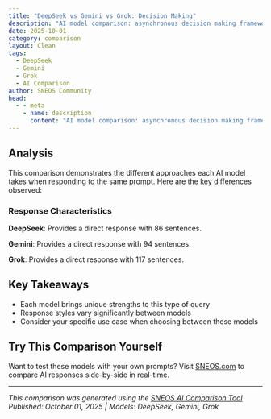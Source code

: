 ```yaml
---
title: "DeepSeek vs Gemini vs Grok: Decision Making"
description: "AI model comparison: asynchronous decision making framework..."
date: 2025-10-01
category: comparison
layout: Clean
tags:
  - DeepSeek
  - Gemini
  - Grok
  - AI Comparison
author: SNEOS Community
head:
  - - meta
    - name: description
      content: "AI model comparison: asynchronous decision making framework..."
---
```


<ChatComparison
  title="DeepSeek vs Gemini vs Grok: Decision Making"
  prompt="asynchronous decision making framework"
  :responses='{
    "DeepSeek": "Of course. An **Asynchronous Decision-Making Framework** is a structured approach that allows a team to make decisions without requiring all members to be present and working at the same time. This is crucial for remote, hybrid, or globally distributed teams operating across different time zones.\n\nThe core goal is to **replace meetings with a clear, documented process** that is inclusive, efficient, and creates a reliable audit trail.\n\n---\n\n### Core Principles of an Async Decision-Making Framework\n\n1.  **Default to Async:** The presumption is that decisions *can* be made asynchronously. Synchronous meetings (like video calls) are reserved for complex, ambiguous discussions that truly require real-time brainstorming or debate.\n2.  **Document Everything:** All context, proposals, feedback, and the final decision must be written down in a persistent tool (e.g., a project management app, wiki, or shared doc). This is the \u0022single source of truth.\u0022\n3.  **Clarity over Speed:** A well-defined proposal prevents confusion and saves time in the long run. Vague requests lead to cycles of clarifying questions.\n4.  **Inclusive Participation:** Everyone has an equal opportunity to contribute, regardless of their location, schedule, or personality (introverts often thrive in async environments).\n5.  **Explicit, Time-Bound Process:** The steps and deadlines are clear to all participants. There are no vague \u0022let me know what you think\u0022 requests.\n\n---\n\n### A Practical Async Decision-Making Framework\n\nHere is a step-by-step framework you can adapt for your team.\n\n#### Step 1: Proposal \u0026 Context (The \u0022DACI\u0022 or \u0022PR/FAQ\u0022 Model)\n\nThe decision owner (the person responsible for driving the decision) creates a document. Using a structured template is highly recommended. Two powerful models are:\n\n*   **Simple Proposal Template:**\n    *   **Title/Subject:** Clear and descriptive (e.g., \u0022Proposal: Adopt Asana as our primary project management tool\u0022).\n    *   **Decision Owner:** [Name]\n    *   **Background/Problem:** What problem are we solving? Why is this decision needed now?\n    *   **Proposed Solution:** A clear, concise description of the recommended path forward.\n    *   **Alternatives Considered:** What other options were explored and why were they rejected?\n    *   **Key Stakeholders:** Who needs to provide input or approve?\n    *   **Deadline for Feedback:** [Date \u0026 Time].\n\n*   **DACI Model (Driver, Approver, Contributors, Informed):** For more complex, cross-functional decisions.\n    *   **Driver:** The person who owns the process and document.\n    *   **Approver(s):** The single person or group with final say.\n    *   **Contributors:** Those who provide expert input and feedback.\n    *   **Informed:** Those who need to be notified of the outcome.\n\n#### Step 2: Communication \u0026 Distribution\n\nThe Decision Owner shares the document via the team\u0027s primary communication channel (e.g., Slack, Microsoft Teams) with a clear call to action.\n\n\u003E **Example Slack Post:**\n\u003E\n\u003E \u0022Hi team, I\u0027ve drafted a proposal for our Q3 marketing tooling. This document outlines the problem, our recommended solution, and alternatives.\n\u003E\n\u003E **Please review the doc here: [Link to Document]**\n\u003E\n\u003E **We are using the Approval (\u002B1) / Abstain (0) / Reject (-1) feedback model.**\n\u003E\n\u003E **The deadline for feedback is EOD Thursday.** If we don\u0027t hear from you by then, we will assume you are fine with the proposal proceeding. Please add your feedback directly as comments in the doc.\u0022\n\n#### Step 3: Asynchronous Discussion \u0026 Feedback\n\n*   **Centralized Feedback:** All discussion happens in the comments of the document. This prevents fragmented conversations across DMs and email.\n*   **Clear Feedback Models:** Use a simple system to standardize responses. This prevents ambiguous \u0022Looks good\u0022 comments.\n    *   **Approval Model:** \u0060\u002B1\u0060 (Approve), \u00600\u0060 (Abstain/No strong opinion), \u0060-1\u0060 (Reject, **must** include reasoning).\n    *   **Fist of Five:** \u00605\u0060 (Heck yes!), \u00604\u0060 (Yes), \u00603\u0060 (Neutral/Abstain), \u00602\u0060 (No, but won\u0027t block), \u00601\u0060 (Veto, major concern).\n\n#### Step 4: Decision \u0026 Synthesis\n\nAfter the feedback deadline, the Decision Owner synthesizes the input.\n\n*   **If Consensus/Approval:** The Decision Owner updates the document with a \u0022**Decision \u0026 Next Steps**\u0022 section, formally stating the decision and the action items, owners, and deadlines.\n*   **If Disagreement/Blockers:**\n    *   **Clarify:** The Decision Owner addresses the concerns directly in the doc, asking for clarification or proposing a modification to the proposal.\n    *   **Escalate Synchronously:** If a major objection (\u0060-1\u0060 or \u0060Fist of 1\u0060) cannot be resolved async, schedule a *focused, time-boxed* meeting with only the necessary people to resolve the specific disagreement. The goal of the meeting is to unblock the async process.\n\n#### Step 5: Communication \u0026 Archiving\n\n*   The final decision is communicated back to all **Stakeholders** and **Informed** parties.\n*   The document is archived in a central \u0022Decision Log\u0022 (e.g., a team wiki, a dedicated folder). This becomes an invaluable resource for understanding the \u0022why\u0022 behind past decisions.\n\n---\n\n### Tools to Enable the Framework\n\n*   **Collaborative Documents:** Google Docs, Notion, Confluence, Coda.\n*   **Project Management:** Asana, Jira, Trello, Linear. (These often have built-in approval workflows).\n*   **Communication:** Slack, Microsoft Teams (for notifications and linking to the central doc).\n*   **Polls \u0026 Surveys:** Loom (for async video updates), Slido, or built-in poll features.\n\n---\n\n### Challenges \u0026 Mitigations\n\n| Challenge | Mitigation |\n| :--- | :--- |\n| **Lack of Engagement** | Set clear deadlines and expectations. Make the process mandatory for key decisions. Leadership must lead by example. |\n| **Ambiguity in Proposals** | Use templates rigorously. The Decision Owner must ensure the initial proposal is crystal clear. |\n| **\u0022Analysis Paralysis\u0022** | Impose strict deadlines. Differentiate between \u0022perfect\u0022 and \u0022good enough\u0022 decisions. Embrace a culture of reversible decisions (\u0022two-way doors\u0022). |\n| **Handling Strong Disagreement** | Use the \u0060-1\u0060 with reasoning rule. Escalate to a small, focused sync meeting only when absolutely necessary. The document provides the necessary context for that meeting. |\n| **Feeling of Disconnection** | Use async video (Loom) for higher-touch communication. Periodically discuss the process itself in a retro format to improve it. |\n\n### When to *Not* Use Async Decision-Making\n\nThis framework is powerful, but not universal. Prefer a synchronous meeting for:\n\n*   **Crisis Management:** Urgent, high-stakes situations requiring immediate, real-time coordination.\n*   **Deeply Complex or Ambiguous Problems:** Those that require free-form, real-time brainstorming and whiteboarding.\n*   **High-Emotion or Interpersonal Conflicts:** These often require the nuance of face-to-face conversation to resolve.\n\nBy implementing this framework, you empower your team, create a transparent culture, and free up valuable meeting time for the work that truly requires synchronous collaboration.",
    "Gemini": "An asynchronous decision-making framework is a structured approach to making decisions without requiring all participants to be present or online at the same time. It leverages technology and clear processes to ensure everyone can contribute their input, review the information, and understand the final decision.\n\nHere\u0027s a breakdown of the key components and considerations for building an effective asynchronous decision-making framework:\n\n**I. Principles:**\n\n* **Transparency:**  All relevant information, documents, discussions, and the decision-making process itself are accessible to all participants.\n* **Inclusivity:**  Everyone who needs to contribute has the opportunity to do so, regardless of their location, time zone, or work schedule.\n* **Clarity:**  The decision to be made, the context, the criteria for evaluating options, and the roles and responsibilities are clearly defined.\n* **Documentation:**  All discussions, feedback, rationale, and the final decision are thoroughly documented for future reference and learning.\n* **Efficiency:**  The process is designed to be as streamlined and efficient as possible, minimizing delays and maximizing the use of asynchronous tools.\n* **Ownership:** Clearly defined ownership of the decision, ensuring accountability and follow-through.\n\n**II. Key Components:**\n\n1. **Define the Decision:**\n\n   * **Problem Statement:** Clearly articulate the problem that needs to be solved or the opportunity to be pursued.\n   * **Decision Scope:**  Define the boundaries of the decision \u2013 what\u0027s included and what\u0027s excluded.\n   * **Decision Objectives:** What are the desired outcomes of the decision? What are we trying to achieve?\n   * **Success Metrics:** How will we measure whether the decision was successful?\n\n2. **Identify Stakeholders:**\n\n   * **Who needs to be involved?** Consider individuals or groups who will be affected by the decision or have valuable expertise to contribute.\n   * **Define Roles:**  Determine the roles of each stakeholder:\n      * **Decision Maker(s):**  The individual(s) ultimately responsible for making the final decision.\n      * **Advisors/Contributors:**  Those who provide input, feedback, and expertise.\n      * **Informed Parties:** Those who need to be kept updated on the decision and its implications.\n\n3. **Gather Information and Research:**\n\n   * **Collect relevant data:**  Conduct research, gather data, and compile information relevant to the decision.\n   * **Centralize Information:** Store all information in a central, accessible location (e.g., a shared document, project management tool, or dedicated workspace).\n\n4. **Propose and Evaluate Options:**\n\n   * **Brainstorm Solutions:** Encourage stakeholders to propose potential solutions or options.\n   * **Define Evaluation Criteria:** Establish clear criteria for evaluating each option (e.g., cost, feasibility, impact, risk).\n   * **Evaluate Options Against Criteria:** Systematically assess each option against the defined criteria.  Use a matrix or other tool to compare options objectively.\n   * **Gather Feedback:**  Solicit feedback from stakeholders on each option.  Use a structured format to collect and organize feedback (e.g., a comment system, survey, or discussion thread).\n\n5. **Make the Decision:**\n\n   * **Synthesize Information:**  The decision maker(s) should carefully review all the information, feedback, and analysis.\n   * **Consider Trade-offs:**  Recognize and weigh the trade-offs between different options.\n   * **Document Rationale:**  Clearly document the reasoning behind the final decision, including why certain options were chosen over others.\n   * **Communicate the Decision:**  Inform all stakeholders of the decision and the rationale behind it.\n\n6. **Implement and Monitor:**\n\n   * **Develop an Action Plan:**  Create a detailed plan outlining the steps required to implement the decision.\n   * **Assign Responsibilities:**  Assign specific tasks to individuals or teams.\n   * **Monitor Progress:** Track progress against the action plan and make adjustments as needed.\n   * **Evaluate Results:**  After a reasonable period, evaluate the results of the decision against the success metrics defined earlier.\n\n**III. Tools and Technologies:**\n\n* **Collaboration Platforms:**\n    * **Asana, Trello, Jira:** Project management tools for task management, workflow tracking, and collaboration.\n    * **Microsoft Teams, Slack:** Communication platforms for asynchronous discussions, file sharing, and team updates.\n    * **Google Workspace, Microsoft Office 365:**  Suite of tools for document creation, collaboration, and storage.\n* **Document Sharing and Collaboration:**\n    * **Google Docs, Microsoft Word Online:** Real-time collaborative document editing.\n    * **Notion, Confluence:**  Knowledge management and documentation platforms.\n* **Video and Audio Recording:**\n    * **Loom, Vidyard:**  Screen recording tools for creating short videos to explain concepts or provide feedback.\n    * **Otter.ai, Descript:** Transcription services for audio and video recordings.\n* **Survey and Polling Tools:**\n    * **Google Forms, SurveyMonkey:**  Tools for gathering feedback and conducting polls.\n* **Decision-Making Templates:**\n    * Utilize pre-built templates for SWOT analysis, decision matrices, and other decision-making frameworks.\n\n**IV. Best Practices:**\n\n* **Set Clear Deadlines:**  Establish deadlines for each stage of the process to keep things moving forward.\n* **Use Templates and Checklists:**  Create templates and checklists to standardize the process and ensure consistency.\n* **Encourage Concise Communication:**  Encourage participants to be concise and to the point in their written communication.\n* **Provide Context:**  Always provide sufficient context and background information to ensure everyone is on the same page.\n* **Be Respectful of Time Zones:**  Be mindful of different time zones when scheduling deadlines and communication.\n* **Designate a Facilitator:**  Assign a facilitator to guide the process, answer questions, and keep things on track.\n* **Regularly Review and Improve the Process:**  Periodically review the effectiveness of the framework and make adjustments as needed.\n\n**V. Example Scenario: Choosing a New CRM System**\n\n1. **Define the Decision:**  The company needs to choose a new CRM system to improve sales efficiency and customer relationship management.\n2. **Identify Stakeholders:**\n   * **Decision Maker:**  VP of Sales and VP of Marketing\n   * **Advisors:** Sales team members, marketing team members, IT department, and customer support representatives.\n   * **Informed Parties:**  CEO, CFO.\n3. **Gather Information:** Research different CRM systems, gather data on current sales and marketing processes, and interview stakeholders about their needs.\n4. **Propose and Evaluate Options:**  Identify three potential CRM systems and evaluate them based on criteria such as cost, features, ease of use, integration capabilities, and customer support.  Share evaluation criteria and CRM options in a collaborative document.  Use a poll to gauge preference and gather feedback asynchronously.\n5. **Make the Decision:**  The VP of Sales and VP of Marketing review the data, feedback, and evaluation, and make a decision.  They document the rationale for their decision in the shared document.\n6. **Implement and Monitor:**  Develop an action plan to implement the new CRM system, assign tasks to different team members, and monitor progress.  After a few months, evaluate the results to see if the new CRM system is meeting its objectives.\n\n**Benefits of Asynchronous Decision Making:**\n\n* **Increased Flexibility:** Allows team members to participate on their own schedule, regardless of their location or time zone.\n* **Improved Participation:** Gives everyone a chance to contribute their ideas and feedback, even if they are not comfortable speaking up in a live meeting.\n* **More Thoughtful Decisions:** Provides more time for reflection and analysis, leading to more thoughtful and informed decisions.\n* **Better Documentation:**  Encourages better documentation of the decision-making process, which can be valuable for future reference and learning.\n\n**Challenges of Asynchronous Decision Making:**\n\n* **Slower Pace:**  Decisions may take longer to reach because of the asynchronous nature of the process.\n* **Potential for Miscommunication:**  Written communication can be more prone to misinterpretation than face-to-face communication.\n* **Requires Discipline and Organization:**  Requires participants to be disciplined and organized in their communication and documentation.\n\nBy implementing a well-designed asynchronous decision-making framework, organizations can leverage the benefits of remote work and distributed teams to make better, more informed decisions. Remember to tailor the framework to your specific needs and context.\n",
    "Grok": "An **Asynchronous Decision-Making Framework** refers to a structured approach for making decisions in environments where team members or stakeholders are not working in real-time or in the same physical or temporal space. This is particularly relevant in remote or distributed teams, across time zones, or in situations where immediate consensus isn\u2019t feasible. The framework ensures that decisions are made efficiently, transparently, and inclusively, despite the lack of synchronous communication.\n\nBelow is an outline of how such a framework can be designed and implemented, along with key principles, tools, and best practices.\n\n---\n\n### **Key Principles of Asynchronous Decision Making**\n1. **Clarity of Purpose**: Clearly define the decision to be made, including its scope, impact, and desired outcomes.\n2. **Transparency**: Ensure all relevant information and context are accessible to everyone involved in the decision-making process.\n3. **Inclusivity**: Allow all stakeholders to contribute their input, regardless of location or availability.\n4. **Time-Bound Process**: Set clear deadlines for contributions and final decisions to avoid delays.\n5. **Documentation**: Record discussions, decisions, and rationales for future reference and accountability.\n6. **Flexibility**: Allow for iteration and feedback loops to refine decisions if needed.\n\n---\n\n### **Components of an Asynchronous Decision-Making Framework**\n1. **Problem Statement and Context Sharing**:\n   - Clearly articulate the problem or decision to be made.\n   - Share background information, data, or research in a centralized, accessible format (e.g., a shared document, wiki, or project management tool).\n   - Specify who is involved (decision-makers, advisors, stakeholders) and their roles.\n\n2. **Input Gathering**:\n   - Use asynchronous tools like email, surveys, or discussion threads (e.g., Slack, Microsoft Teams, or forums) to collect input, ideas, or feedback from participants.\n   - Encourage structured formats for responses (e.g., pros/cons, ranking options, or specific questions) to streamline analysis.\n\n3. **Evaluation Criteria**:\n   - Define how the decision will be evaluated (e.g., cost, feasibility, alignment with goals).\n   - Share these criteria with all participants to ensure alignment.\n\n4. **Decision-Making Method**:\n   - Choose a method for reaching a decision asynchronously, such as:\n     - **Voting**: Use polling tools (e.g., Google Forms, Loomio) for majority or ranked-choice voting.\n     - **Consensus**: Seek agreement through iterative feedback until objections are resolved.\n     - **Delegation**: Assign a decision to a specific individual or subgroup with predefined authority.\n     - **Advice Process**: Stakeholders provide advice, but a designated person makes the final call after considering input.\n\n5. **Communication of Decision**:\n   - Announce the decision through a shared platform (e.g., email, project management tool like Asana or Notion).\n   - Explain the rationale behind the decision and address key concerns or objections raised during the process.\n\n6. **Feedback and Iteration**:\n   - Allow for a period where participants can ask clarifying questions or request reconsideration if new information arises.\n   - Document lessons learned to improve future asynchronous decision-making processes.\n\n---\n\n### **Steps to Implement Asynchronous Decision Making**\n1. **Set the Foundation**:\n   - Identify the decision to be made and why it\u2019s necessary.\n   - Determine who needs to be involved (e.g., core team, external stakeholders).\n   - Choose the tools and platforms for communication and documentation.\n\n2. **Share Information**:\n   - Post all relevant details and context in a centralized location (e.g., Google Docs, Notion, Confluence).\n   - Use templates to structure information (e.g., problem, options, pros/cons, timeline).\n\n3. **Collect Input Asynchronously**:\n   - Set a deadline for feedback and provide clear instructions on how to contribute.\n   - Use tools like shared docs for comments, surveys for structured input, or discussion threads for open dialogue.\n\n4. **Analyze and Decide**:\n   - Review all input and evaluate options against the predefined criteria.\n   - Reach a decision using the selected method (voting, consensus, etc.).\n\n5. **Communicate and Follow Up**:\n   - Share the final decision with all stakeholders, including a summary of how input was considered.\n   - Outline next steps, accountability, and timelines for implementation.\n\n---\n\n### **Tools for Asynchronous Decision Making**\n- **Documentation and Knowledge Sharing**: Google Docs, Notion, Confluence, Coda.\n- **Communication**: Slack, Microsoft Teams, email, Loom (for async video updates).\n- **Input and Voting**: Google Forms, SurveyMonkey, Loomio, Mentimeter.\n- **Project Management**: Asana, Trello, Jira (for tracking decisions and next steps).\n\n---\n\n### **Advantages of Asynchronous Decision Making**\n- **Inclusivity**: Allows input from team members across different time zones or schedules.\n- **Thoughtful Decisions**: Gives participants time to reflect and provide well-considered input, rather than rushed responses in real-time meetings.\n- **Efficiency**: Reduces the need for scheduling meetings, saving time.\n- **Transparency and Accountability**: Decisions and discussions are often documented, creating a record for future reference.\n\n---\n\n### **Challenges and Mitigation Strategies**\n1. **Risk of Miscommunication**:\n   - Mitigation: Provide clear, concise instructions and context. Use visual aids like charts or diagrams if necessary.\n2. **Delay in Feedback**:\n   - Mitigation: Set firm deadlines for responses and send reminders as needed. Use tools with notification features.\n3. **Lack of Engagement**:\n   - Mitigation: Actively encourage participation by soliciting input from quieter members and making the process accessible and user-friendly.\n4. **Decision Fatigue or Overwhelm**:\n   - Mitigation: Limit the number of options or break decisions into smaller, manageable parts.\n5. **Conflict or Lack of Consensus**:\n   - Mitigation: Use structured conflict resolution methods (e.g., weighted scoring) or appoint a final decision-maker if consensus isn\u2019t possible.\n\n---\n\n### **Best Practices for Effective Asynchronous Decision Making**\n- **Start with Trust**: Build a culture of trust and psychological safety so team members feel comfortable sharing opinions asynchronously.\n- **Be Specific**: Avoid ambiguity by providing detailed context and clear questions or prompts for input.\n- **Leverage Technology**: Use tools that fit your team\u2019s workflow and ensure accessibility for all members.\n- **Balance Speed and Inclusion**: Set realistic timelines that allow for thoughtful input without causing unnecessary delays.\n- **Celebrate Participation**: Acknowledge contributions to encourage ongoing engagement in asynchronous processes.\n\n---\n\n### **Example Scenario: Choosing a New Software Tool**\n1. **Problem Statement**: The team needs a new project management tool to improve workflow.\n2. **Context Sharing**: A shared document lists current pain points, budget constraints, and desired features.\n3. **Input Gathering**: Team members comment on the document with their preferences and experiences over a 3-day period.\n4. **Evaluation Criteria**: Cost, ease of use, and integrations are weighted as key factors.\n5. **Decision Method**: A ranked-choice poll (via Google Forms) is used to narrow down to the top choice.\n6. **Communication**: The final decision is posted on Slack with a summary of votes and reasoning.\n7. **Follow-Up**: A channel is created for ongoing feedback about the tool after implementation.\n\n---\n\n### **Conclusion**\nAn asynchronous decision-making framework is a powerful approach for distributed teams or scenarios where real-time collaboration isn\u2019t feasible. By focusing on clarity, structure, and effective use of tools, organizations can ensure decisions are made efficiently while respecting diverse schedules and perspectives. Regularly refining the process based on feedback will further enhance its effectiveness over time. If you\u2019re looking to implement this in a specific context, feel free to share more details for tailored guidance!"
  }'
  published-date="16:17"
/>

## Analysis

This comparison demonstrates the different approaches each AI model takes when responding to the same prompt. Here are the key differences observed:

### Response Characteristics

**DeepSeek**: Provides a direct response with 86 sentences. 

**Gemini**: Provides a direct response with 94 sentences. 

**Grok**: Provides a direct response with 117 sentences. 

## Key Takeaways

- Each model brings unique strengths to this type of query
- Response styles vary significantly between models
- Consider your specific use case when choosing between these models

## Try This Comparison Yourself

Want to test these models with your own prompts? Visit [SNEOS.com](https://sneos.com) to compare AI responses side-by-side in real-time.

---

*This comparison was generated using the [SNEOS AI Comparison Tool](https://sneos.com)*
*Published: October 01, 2025 | Models: DeepSeek, Gemini, Grok*
